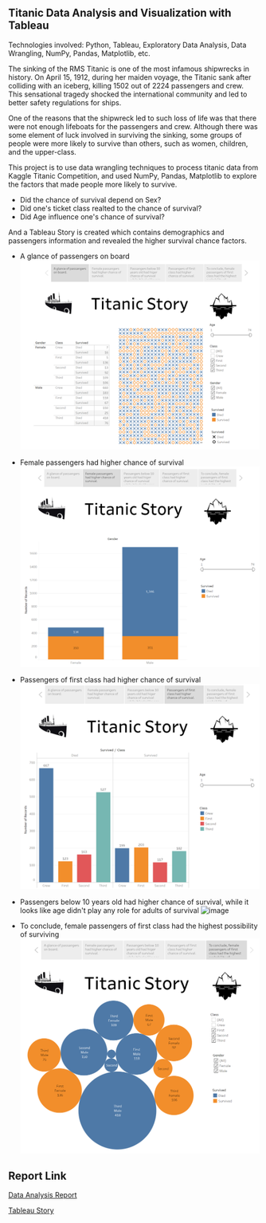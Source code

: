 ## Titanic Data Analysis and Visualization with Tableau ##
Technologies involved: Python, Tableau, Exploratory Data Analysis, Data Wrangling, NumPy, Pandas, Matplotlib, etc.

The sinking of the RMS Titanic is one of the most infamous shipwrecks in history. On April 15, 1912, during her maiden voyage, the Titanic sank after colliding with an iceberg, killing 1502 out of 2224 passengers and crew. This sensational tragedy shocked the international community and led to better safety regulations for ships.

One of the reasons that the shipwreck led to such loss of life was that there were not enough lifeboats for the passengers and crew. Although there was some element of luck involved in surviving the sinking, some groups of people were more likely to survive than others, such as women, children, and the upper-class.

This project is to use data wrangling techniques to process titanic data from Kaggle Titanic Competition, and used NumPy, Pandas, Matplotlib to explore the factors that made people more likely to survive.
+ Did the chance of survival depend on Sex?
+ Did one's ticket class realted to the chance of survival?
+ Did Age influence one's chance of survival?

And a Tableau Story is created which contains demographics and passengers information and revealed the higher survival chance factors.

+ A glance of passengers on board
![image](https://github.com/lynnxlmiao/Data-Analysis/blob/master/Projects/Titanic%20Data%20Analysis%20and%20Visualization%20with%20Tableau%20Story/Create%20a%20Tableau%20Story%20-%20Titanic%20Data%20Visualization/Tableau%20Report%20Shortcuts/A%20Glance.png)

+ Female passengers had higher chance of survival 
![image](https://github.com/lynnxlmiao/Data-Analysis/blob/master/Projects/Titanic%20Data%20Analysis%20and%20Visualization%20with%20Tableau%20Story/Create%20a%20Tableau%20Story%20-%20Titanic%20Data%20Visualization/Tableau%20Report%20Shortcuts/View%20from%20Gender.png)

+ Passengers of first class had higher chance of survival
![image](https://github.com/lynnxlmiao/Data-Analysis/blob/master/Projects/Titanic%20Data%20Analysis%20and%20Visualization%20with%20Tableau%20Story/Create%20a%20Tableau%20Story%20-%20Titanic%20Data%20Visualization/Tableau%20Report%20Shortcuts/View%20from%20Passanger%20Class.png)

+ Passengers below 10 years old had higher chance of survival, while it looks like age didn't play any role for adults of survival
![image](https://public.tableau.com/profile/xilin.miao#!/vizhome/Titanic_Tableau_2/Story?publish=yes)

+ To conclude, female passengers of first class had the highest possibility of surviving
![image](https://github.com/lynnxlmiao/Data-Analysis/blob/master/Projects/Titanic%20Data%20Analysis%20and%20Visualization%20with%20Tableau%20Story/Create%20a%20Tableau%20Story%20-%20Titanic%20Data%20Visualization/Tableau%20Report%20Shortcuts/Conclude.png)

## Report Link ##
[Data Analysis Report](https://github.com/lynnxlmiao/Data-Analysis/blob/master/Projects/Titanic%20Data%20Analysis/titanic_data_analysis.ipynb)

[Tableau Story](https://public.tableau.com/profile/lynn.miao#!/vizhome/Titanic_Story/Story?publish=yes)

